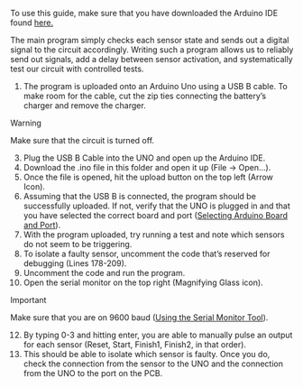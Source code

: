 To use this guide, make sure that you have downloaded the Arduino IDE found [here.](https://www.arduino.cc/en/software) 

The main program simply checks each sensor state and sends out a digital signal to the circuit accordingly. Writing such a program allows us to reliably send out signals, add a delay between sensor activation, and systematically test our circuit with controlled tests. 

1. The program is uploaded onto an Arduino Uno using a USB B cable. To make room for the cable, cut the zip ties connecting the battery’s charger and remove the charger. 
>[!WARNING]
>Make sure that the circuit is turned off. 
3. Plug the USB B Cable into the UNO and open up the Arduino IDE. 
4. Download the .ino file in this folder and open it up (File -> Open…). 
5. Once the file is opened, hit the upload button on the top left (Arrow Icon). 
6. Assuming that the USB B is connected, the program should be successfully uploaded. If not, verify that the UNO is plugged in and that you have selected the correct board and port ([Selecting Arduino Board and Port](https://support.arduino.cc/hc/en-us/articles/4406856349970-Select-board-and-port-in-Arduino-IDE)). 
7. With the program uploaded, try running a test and note which sensors do not seem to be triggering. 
8. To isolate a faulty sensor, uncomment the code that’s reserved for debugging (Lines 178-209). 
9. Uncomment the code and run the program. 
10. Open the serial monitor on the top right (Magnifying Glass icon).
>[!IMPORTANT]
>Make sure that you are on 9600 baud ([Using the Serial Monitor Tool](https://docs.arduino.cc/software/ide-v2/tutorials/ide-v2-serial-monitor/)). 
12. By typing 0-3 and hitting enter, you are able to manually pulse an output for each sensor (Reset, Start, Finish1, Finish2, in that order).  
13. This should be able to isolate which sensor is faulty. Once you do, check the connection from the sensor to the UNO and the connection from the UNO to the port on the PCB. 

